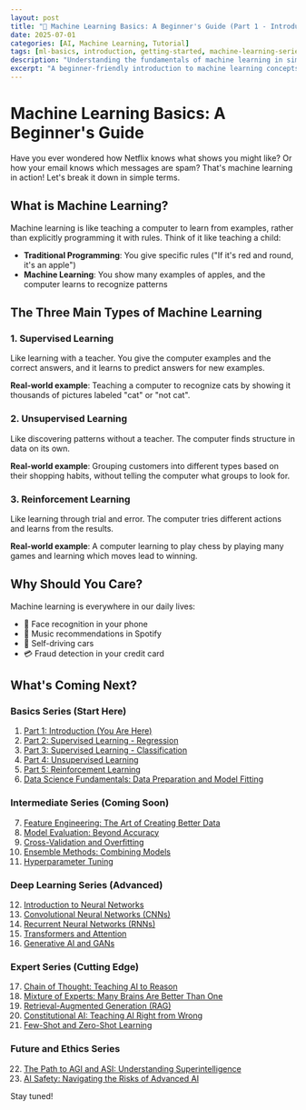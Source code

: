 ```yaml
---
layout: post
title: "🤖 Machine Learning Basics: A Beginner's Guide (Part 1 - Introduction)"
date: 2025-07-01
categories: [AI, Machine Learning, Tutorial]
tags: [ml-basics, introduction, getting-started, machine-learning-series]
description: "Understanding the fundamentals of machine learning in simple terms."
excerpt: "A beginner-friendly introduction to machine learning concepts, explained with real-world examples and minimal technical jargon."
---
```


# Machine Learning Basics: A Beginner's Guide

Have you ever wondered how Netflix knows what shows you might like? Or how your email knows which messages are spam? That's machine learning in action! Let's break it down in simple terms.

## What is Machine Learning?

Machine learning is like teaching a computer to learn from examples, rather than explicitly programming it with rules. Think of it like teaching a child:

- **Traditional Programming**: You give specific rules ("If it's red and round, it's an apple")
- **Machine Learning**: You show many examples of apples, and the computer learns to recognize patterns

## The Three Main Types of Machine Learning

### 1. Supervised Learning
Like learning with a teacher. You give the computer examples and the correct answers, and it learns to predict answers for new examples.

**Real-world example**: Teaching a computer to recognize cats by showing it thousands of pictures labeled "cat" or "not cat".

### 2. Unsupervised Learning
Like discovering patterns without a teacher. The computer finds structure in data on its own.

**Real-world example**: Grouping customers into different types based on their shopping habits, without telling the computer what groups to look for.

### 3. Reinforcement Learning
Like learning through trial and error. The computer tries different actions and learns from the results.

**Real-world example**: A computer learning to play chess by playing many games and learning which moves lead to winning.

## Why Should You Care?

Machine learning is everywhere in our daily lives:
- 📱 Face recognition in your phone
- 🎵 Music recommendations in Spotify
- 🚗 Self-driving cars
- 💳 Fraud detection in your credit card

## What's Coming Next?

### Basics Series (Start Here)
1. [Part 1: Introduction (You Are Here)](/2025/07/01/machine-learning-basics-introduction/)
2. [Part 2: Supervised Learning - Regression](/2025/07/01/machine-learning-regression/)
3. [Part 3: Supervised Learning - Classification](/2025/07/01/machine-learning-classification/)
4. [Part 4: Unsupervised Learning](/2025/07/01/machine-learning-unsupervised/)
5. [Part 5: Reinforcement Learning](/2025/07/01/machine-learning-reinforcement/)
6. [Data Science Fundamentals: Data Preparation and Model Fitting](/2025/07/01/data-science-fundamentals/)

### Intermediate Series (Coming Soon)
7. [Feature Engineering: The Art of Creating Better Data](/2025/07/02/machine-learning-feature-engineering/)
8. [Model Evaluation: Beyond Accuracy](/2025/07/02/machine-learning-model-evaluation/)
9. [Cross-Validation and Overfitting](/2025/07/02/machine-learning-cross-validation/)
10. [Ensemble Methods: Combining Models](/2025/07/02/machine-learning-ensemble-methods/)
11. [Hyperparameter Tuning](/2025/07/02/machine-learning-hyperparameter-tuning/)

### Deep Learning Series (Advanced)
12. [Introduction to Neural Networks](/2025/07/03/deep-learning-neural-networks/)
13. [Convolutional Neural Networks (CNNs)](/2025/07/03/deep-learning-cnn/)
14. [Recurrent Neural Networks (RNNs)](/2025/07/03/deep-learning-rnn/)
15. [Transformers and Attention](/2025/07/03/deep-learning-transformers/)
16. [Generative AI and GANs](/2025/07/03/deep-learning-generative-ai/)

### Expert Series (Cutting Edge)
17. [Chain of Thought: Teaching AI to Reason](/2025/07/04/expert-chain-of-thought/)
18. [Mixture of Experts: Many Brains Are Better Than One](/2025/07/04/expert-mixture-of-experts/)
19. [Retrieval-Augmented Generation (RAG)](/2025/07/04/expert-retrieval-augmented-generation/)
20. [Constitutional AI: Teaching AI Right from Wrong](/2025/07/04/expert-constitutional-ai/)
21. [Few-Shot and Zero-Shot Learning](/2025/07/04/expert-few-shot-learning/)

### Future and Ethics Series
22. [The Path to AGI and ASI: Understanding Superintelligence](/2025/07/05/future-superintelligence/)
23. [AI Safety: Navigating the Risks of Advanced AI](/2025/07/05/ai-safety-risks/)

Stay tuned!
